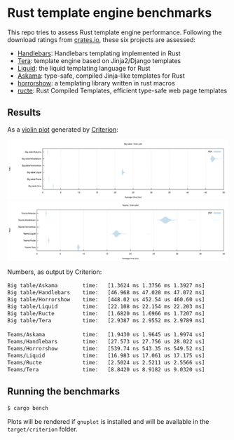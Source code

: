 # Rust template engine benchmarks

This repo tries to assess Rust template engine performance. Following the
download ratings from [crates.io][crates], these six projects are assessed:

- [Handlebars][handlebars]: Handlebars templating implemented in Rust
- [Tera][tera]: template engine based on Jinja2/Django templates
- [Liquid][liquid]: the liquid templating language for Rust
- [Askama][askama]: type-safe, compiled Jinja-like templates for Rust
- [horrorshow][horrorshow]: a templating library written in rust macros
- [ructe][ructe]: Rust Compiled Templates, efficient type-safe web page templates

[crates]: https://crates.io/categories/template-engine
[handlebars]: https://github.com/sunng87/handlebars-rust
[tera]: https://github.com/Keats/tera
[liquid]: https://github.com/cobalt-org/liquid-rust
[askama]: https://github.com/djc/askama
[ructe]: https://github.com/kaj/ructe
[horrorshow]: https://github.com/Stebalien/horrorshow-rs

## Results

As a [violin plot] generated by [Criterion]:

![Big table violin plot](big-table.svg)
![Teams violin plot](teams.svg)

[violin plot]: https://en.wikipedia.org/wiki/Violin_plot
[Criterion]: https://japaric.github.io/criterion.rs/

Numbers, as output by Criterion:

```
Big table/Askama        time:   [1.3624 ms 1.3756 ms 1.3927 ms]
Big table/Handlebars    time:   [46.968 ms 47.020 ms 47.072 ms]
Big table/Horrorshow    time:   [448.02 us 452.54 us 460.60 us]
Big table/Liquid        time:   [22.108 ms 22.154 ms 22.203 ms]
Big table/Ructe         time:   [1.6820 ms 1.6966 ms 1.7207 ms]
Big table/Tera          time:   [2.9387 ms 2.9552 ms 2.9789 ms]

Teams/Askama            time:   [1.9430 us 1.9645 us 1.9974 us]
Teams/Handlebars        time:   [27.573 us 27.756 us 28.022 us]
Teams/Horrorshow        time:   [539.74 ns 543.35 ns 549.52 ns]
Teams/Liquid            time:   [16.983 us 17.061 us 17.175 us]
Teams/Ructe             time:   [2.5024 us 2.5211 us 2.5566 us]
Teams/Tera              time:   [8.8420 us 8.9182 us 9.0320 us]
```

## Running the benchmarks

```bash
$ cargo bench
```

Plots will be rendered if `gnuplot` is installed and will be available in the
`target/criterion` folder.
